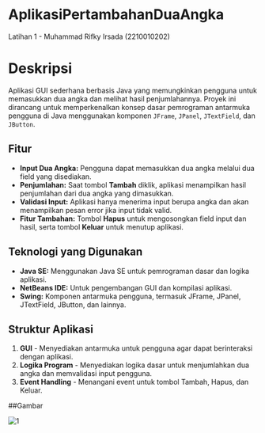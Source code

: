 # AplikasiPertambahanDuaAngka
 Latihan 1 - Muhammad Rifky Irsada (2210010202)

# Deskripsi

Aplikasi GUI sederhana berbasis Java yang memungkinkan pengguna untuk memasukkan dua angka dan melihat hasil penjumlahannya. Proyek ini dirancang untuk memperkenalkan konsep dasar pemrograman antarmuka pengguna di Java menggunakan komponen `JFrame`, `JPanel`, `JTextField`, dan `JButton`.

## Fitur

- **Input Dua Angka:** Pengguna dapat memasukkan dua angka melalui dua field yang disediakan.
- **Penjumlahan:** Saat tombol **Tambah** diklik, aplikasi menampilkan hasil penjumlahan dari dua angka yang dimasukkan.
- **Validasi Input:** Aplikasi hanya menerima input berupa angka dan akan menampilkan pesan error jika input tidak valid.
- **Fitur Tambahan:** Tombol **Hapus** untuk mengosongkan field input dan hasil, serta tombol **Keluar** untuk menutup aplikasi.

## Teknologi yang Digunakan

- **Java SE:** Menggunakan Java SE untuk pemrograman dasar dan logika aplikasi.
- **NetBeans IDE:** Untuk pengembangan GUI dan kompilasi aplikasi.
- **Swing:** Komponen antarmuka pengguna, termasuk JFrame, JPanel, JTextField, JButton, dan lainnya.

## Struktur Aplikasi

1. **GUI** - Menyediakan antarmuka untuk pengguna agar dapat berinteraksi dengan aplikasi.
2. **Logika Program** - Menyediakan logika dasar untuk menjumlahkan dua angka dan memvalidasi input pengguna.
3. **Event Handling** - Menangani event untuk tombol Tambah, Hapus, dan Keluar.

##Gambar

![1](https://github.com/user-attachments/assets/9cc73258-05c7-4f27-9096-ef9449ce608c)
